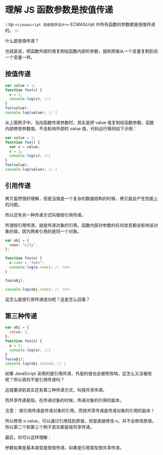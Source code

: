 # 理解 JS 函数参数是按值传递

:::tip `<<javascript 高级程序设计>>`
ECMAScript 中所有函数的参数都是按值传递的。
:::

什么是按值传递？

也就是说，把函数外部的值复制给函数内部的参数，就和把值从一个变量复制到另一个变量一样。

## 按值传递

```javascript
var value = 1;
function foo(v) {
  v = 2;
  console.log(v); //2
}
foo(value);
console.log(value); // 1
```

从上面例子中，当向函数传递参数时，其实是把 value 值复制给函数参数，函数内部修改参数值，不会影响外部的 value 值，代码远行等同如下示例：

```js
var value = 1;
function foo() {
  var v = value;
  v = 2;
  console.log(v); //2
}
foo(value);
console.log(value); // 1
```

## 引用传递

拷贝虽然很好理解，但是当值是一个复杂的数据结构的时候，拷贝就会产生性能上的问题。

所以还有另一种传递方式叫做按引用传递。

所谓按引用传递，就是传递对象的引用，函数内部对参数的任何改变都会影响该对象的值，因为两者引用的是同一个对象。

```javascript
var obj = {
  name: "Lily",
};

function foo(o) {
  o.name = "John";
  console.log(o.name); // John
}

foo(obj);

console.log(obj.name); // John
```

这怎么能按引用传递成功呢？这是怎么回事？

## 第三种传递

```javascript
var obj = {
  value: 1,
};
function foo(o) {
  o = 2;
  console.log(o); //2
}
foo(obj);
console.log(obj.value); // 1
```

如果 JavaScript 采用的是引用传递，外层的值也会被修改呐，这怎么又没被改呢？所以真的不是引用传递吗？

这就要讲到其实还有第三种传递方式，叫按共享传递。

而共享传递是指，在传递对象的时候，传递对象的引用的副本。

注意： 按引用传递是传递对象的引用，而按共享传递是传递对象的引用的副本！

所以修改 o.value，可以通过引用找到原值，但是直接修改 o，并不会修改原值。所以第二个和第三个例子其实都是按共享传递。

最后，你可以这样理解：

参数如果是基本类型是按值传递，如果是引用类型按共享传递。
